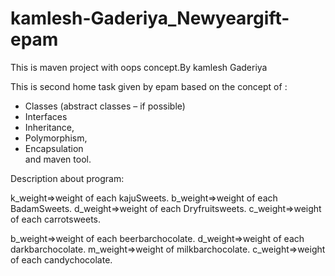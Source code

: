 # kamlesh-Gaderiya_Newyeargift-epam
This is maven project with oops concept.By kamlesh Gaderiya


This is second home task given by epam based on the concept of :
- Classes (abstract classes – if possible) 
- Interfaces 
- Inheritance, 
- Polymorphism, 
- Encapsulation      
and maven tool.


Description about program:

k_weight=>weight of each kajuSweets.
b_weight=>weight of each BadamSweets.
d_weight=>weight of each Dryfruitsweets.
c_weight=>weight of each carrotsweets.


b_weight=>weight of each beerbarchocolate.
d_weight=>weight of each darkbarchocolate.
m_weight=>weight of milkbarchocolate.
c_weight=>weight of each candychocolate.
